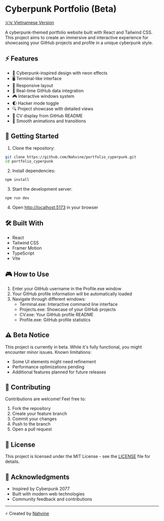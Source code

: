 # Cyberpunk Portfolio (Beta)

[🇻🇳 Vietnamese Version](./README_VN.md)

A cyberpunk-themed portfolio website built with React and Tailwind CSS. This project aims to create an immersive and interactive experience for showcasing your GitHub projects and profile in a unique cyberpunk style.

## ⚡ Features

- 🎨 Cyberpunk-inspired design with neon effects
- 🖥️ Terminal-like interface
- 📱 Responsive layout
- 🔄 Real-time GitHub data integration
- 🎮 Interactive windows system
- 🌓 Hacker mode toggle
- 🔍 Project showcase with detailed views
- 📄 CV display from GitHub README
- 🎯 Smooth animations and transitions

## 🚀 Getting Started

1. Clone the repository:
```bash
git clone https://github.com/Nahvine/portfolio_cyperpunk.git
cd portfolio_cyperpunk
```

2. Install dependencies:
```bash
npm install
```

3. Start the development server:
```bash
npm run dev
```

4. Open [http://localhost:5173](http://localhost:5173) in your browser

## 🛠️ Built With

- React
- Tailwind CSS
- Framer Motion
- TypeScript
- Vite

## 🎮 How to Use

1. Enter your GitHub username in the Profile.exe window
2. Your GitHub profile information will be automatically loaded
3. Navigate through different windows:
   - Terminal.exe: Interactive command line interface
   - Projects.exe: Showcase of your GitHub projects
   - CV.exe: Your GitHub profile README
   - Profile.exe: GitHub profile statistics

## ⚠️ Beta Notice

This project is currently in beta. While it's fully functional, you might encounter minor issues. Known limitations:

- Some UI elements might need refinement
- Performance optimizations pending
- Additional features planned for future releases

## 🤝 Contributing

Contributions are welcome! Feel free to:

1. Fork the repository
2. Create your feature branch
3. Commit your changes
4. Push to the branch
5. Open a pull request

## 📝 License

This project is licensed under the MIT License - see the [LICENSE](LICENSE) file for details.

## 🙏 Acknowledgments

- Inspired by Cyberpunk 2077
- Built with modern web technologies
- Community feedback and contributions

---
⚡ Created by [Nahvine](https://github.com/Nahvine)
